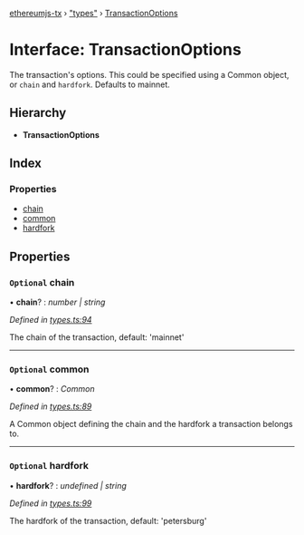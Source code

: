 [ethereumjs-tx](../README.md) › ["types"](../modules/_types_.md) › [TransactionOptions](_types_.transactionoptions.md)

# Interface: TransactionOptions

The transaction's options. This could be specified using a Common object, or `chain` and `hardfork`. Defaults to
mainnet.

## Hierarchy

- **TransactionOptions**

## Index

### Properties

- [chain](_types_.transactionoptions.md#optional-chain)
- [common](_types_.transactionoptions.md#optional-common)
- [hardfork](_types_.transactionoptions.md#optional-hardfork)

## Properties

### `Optional` chain

• **chain**? : _number | string_

_Defined in [types.ts:94](https://github.com/ethereumjs/ethereumjs-vm/blob/master/packages/tx/src/types.ts#L94)_

The chain of the transaction, default: 'mainnet'

---

### `Optional` common

• **common**? : _Common_

_Defined in [types.ts:89](https://github.com/ethereumjs/ethereumjs-vm/blob/master/packages/tx/src/types.ts#L89)_

A Common object defining the chain and the hardfork a transaction belongs to.

---

### `Optional` hardfork

• **hardfork**? : _undefined | string_

_Defined in [types.ts:99](https://github.com/ethereumjs/ethereumjs-vm/blob/master/packages/tx/src/types.ts#L99)_

The hardfork of the transaction, default: 'petersburg'
